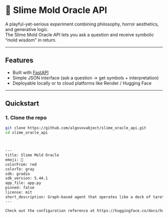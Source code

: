 # 🔮 Slime Mold Oracle API

A playful-yet-serious experiment combining philosophy, horror aesthetics, and generative logic.  
The Slime Mold Oracle API lets you ask a question and receive symbolic “mold wisdom” in return.  

---

## Features
- Built with [FastAPI](https://fastapi.tiangolo.com/)  
- Simple JSON interface (ask a question → get symbols + interpretation)  
- Deployable locally or to cloud platforms like Render / Hugging Face  

---

## Quickstart

### 1. Clone the repo
```bash
git clone https://github.com/algosovabject/slime_oracle_api.git
cd slime_oracle_api



---
title: Slime Mold Oracle
emoji: 🐢
colorFrom: red
colorTo: gray
sdk: gradio
sdk_version: 5.44.1
app_file: app.py
pinned: false
license: mit
short_description: Graph-based agent that operates like a deck of tarot cards
---

Check out the configuration reference at https://huggingface.co/docs/hub/spaces-config-reference

